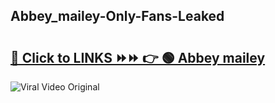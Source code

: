 
 ## Abbey_mailey-Only-Fans-Leaked

# <h2><a href="https://clipsfans.com/Abbey_mailey&ref=git">🔗 Click to LINKS ⏩⏩ 👉 🟢 Abbey mailey </a></h2>

<a href="https://clipsfans.com/Abbey_mailey&ref=git" rel="nofollow" data-target="animated-image.originalLink"><img src="https://i.ibb.co.com/xMMVF88/686577567.gif" alt="Viral Video Original" style="max-width: 100%; display: inline-block;" data-target="animated-image.originalImage"></a>
